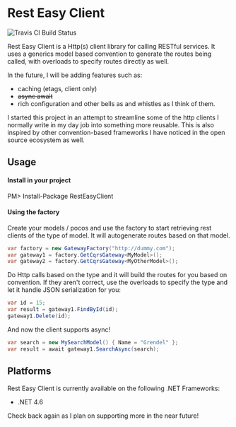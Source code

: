 # Rest Easy Client

![Travis CI Build Status](https://api.travis-ci.org/programatt/RestEasyClient.svg?branch=master)

Rest Easy Client is a Http(s) client library for calling RESTful services. It uses a generics model based convention to generate the routes being called, with overloads to specify routes directly as well.

In the future, I will be adding features such as:
* caching (etags, client only)
* ~~async await~~
* rich configuration
and other bells as and whistles as I think of them.

I started this project in an attempt to streamline some of the http clients I normally write in my day job into something more reusable. This is also inspired by other convention-based frameworks I have noticed in the open source ecosystem as well.

## Usage

#### Install in your project

PM> Install-Package RestEasyClient

#### Using the factory

Create your models / pocos and use the factory to start retrieving rest clients of the type of model. It will autogenerate routes based on that model.

```csharp
var factory = new GatewayFactory("http://dummy.com");
var gateway1 = factory.GetCqrsGateway<MyModel>();
var gateway2 = factory.GetCqrsGateway<MyOtherModel>();
``` 

Do Http calls based on the type and it will build the routes for you based on convention. If they aren't correct, use the overloads to specify the type and let it handle JSON serialization for you:

```csharp
var id = 15;
var result = gateway1.FindById(id);
gateway1.Delete(id);
```

And now the client supports async!

```csharp
var search = new MySearchModel() { Name = "Grendel" };
var result = await gateway1.SearchAsync(search);

```

## Platforms

Rest Easy Client is currently available on the following .NET Frameworks:
* .NET 4.6

Check back again as I plan on supporting more in the near future!